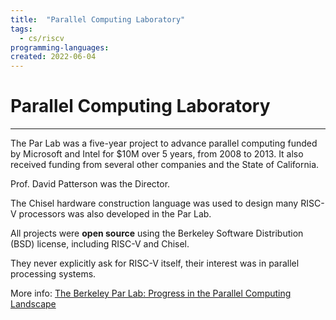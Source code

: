 ```yaml
---
title:  "Parallel Computing Laboratory"
tags:
  - cs/riscv
programming-languages:
created: 2022-06-04
---
```

# Parallel Computing Laboratory
---
The Par Lab was a five-year project to advance parallel computing funded by Microsoft and Intel for $10M over 5 years, from 2008 to 2013. It also received funding from several other companies and the State of California. 

Prof. David Patterson was the Director.

The Chisel hardware construction language was used to design many RISC-V processors was also developed in the Par Lab.

All projects were **open source** using the Berkeley Software Distribution (BSD) license, including RISC-V and Chisel.

They never explicitly ask for RISC-V itself, their interest was in parallel processing systems.

More info: [The Berkeley Par Lab: Progress in the Parallel Computing Landscape](https://www.amazon.com/Berkeley-Par-Lab-Computing-Landscape-ebook/dp/B00EQM51I4?)
